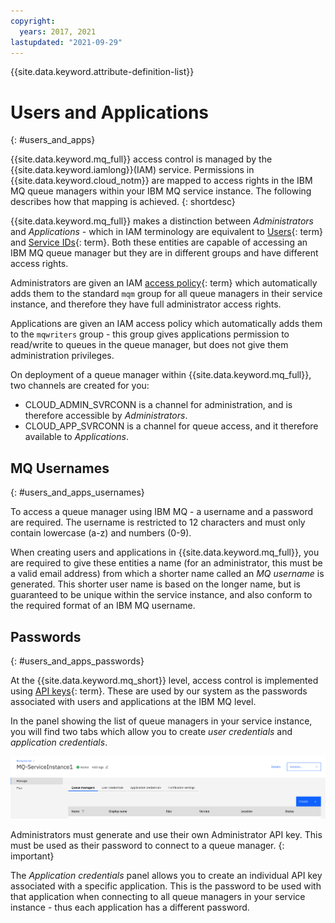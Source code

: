 ```yaml
---
copyright:
  years: 2017, 2021
lastupdated: "2021-09-29"
---
```


{{site.data.keyword.attribute-definition-list}}

# Users and Applications
{: #users_and_apps}

{{site.data.keyword.mq_full}} access control is managed by the {{site.data.keyword.iamlong}}(IAM) service. Permissions in {{site.data.keyword.cloud_notm}} are mapped to access rights in the IBM MQ queue managers within your IBM MQ service instance. The following describes how that mapping is achieved.
{: shortdesc}

{{site.data.keyword.mq_full}} makes a distinction between *Administrators* and *Applications* - which in IAM terminology are equivalent to [Users](#x2069659){: term} and [Service IDs](#x9148163){: term}. Both these entities are capable of accessing an IBM MQ queue manager but they are in different groups and have different access rights.

Administrators are given an IAM [access policy](#x2853407){: term} which automatically adds them to the standard `mqm` group for all queue managers in their service instance, and therefore they have full administrator access rights.

Applications are given an IAM access policy which automatically adds them to the `mqwriters` group - this group gives applications permission to read/write to queues in the queue manager, but does not give them administration privileges.

On deployment of a queue manager within {{site.data.keyword.mq_full}}, two channels are created for you:

- CLOUD_ADMIN_SVRCONN is a channel for administration, and is therefore accessible by *Administrators*.
- CLOUD_APP_SVRCONN is a channel for queue access, and it therefore available to *Applications*.

## MQ Usernames
{: #users_and_apps_usernames}

To access a queue manager using IBM MQ - a username and a password are required. The username is restricted to 12 characters and must only contain lowercase (a-z) and numbers (0-9).

When creating users and applications in {{site.data.keyword.mq_full}}, you are required to give these entities a name (for an administrator, this must be a valid email address) from which a shorter name called an *MQ username* is generated. This shorter user name is based on the longer name, but is guaranteed to be unique within the service instance, and also conform to the required format of an IBM MQ username.

## Passwords
{: #users_and_apps_passwords}

At the {{site.data.keyword.mq_short}} level, access control is implemented using [API keys](#x8051010){: term}. These are used by our system as the passwords associated with users and applications at the IBM MQ level.

In the panel showing the list of queue managers in your service instance, you will find two tabs which allow you to create *user credentials* and *application credentials*.

![Image showing tabs in an {{site.data.keyword.mq_full}} service instance](../images/users.png)

Administrators must generate and use their own Administrator API key. This must be used as their password to connect to a queue manager.
{: important}

The *Application credentials* panel allows you to create an individual API key associated with a specific application. This is the password to be used with that application when connecting to all queue managers in your service instance - thus each application has a different password.
